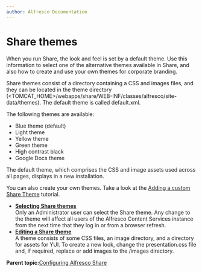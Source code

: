 ```yaml
---
author: Alfresco Documentation
---
```


# Share themes

When you run Share, the look and feel is set by a default theme. Use this information to select one of the alternative themes available in Share, and also how to create and use your own themes for corporate branding.

Share themes consist of a directory containing a CSS and images files, and they can be located in the theme directory \(<TOMCAT\_HOME\>/webapps/share/WEB-INF/classes/alfresco/site-data/themes\). The default theme is called default.xml.

The following themes are available:

-   Blue theme \(default\)
-   Light theme
-   Yellow theme
-   Green theme
-   High contrast black
-   Google Docs theme

The default theme, which comprises the CSS and image assets used across all pages, displays in a new installation.

You can also create your own themes. Take a look at the [Adding a custom Share Theme](../tasks/dev-extensions-share-tutorials-add-theme.md) tutorial.

-   **[Selecting Share themes](../tasks/themes-select.md)**  
Only an Administrator user can select the Share theme. Any change to the theme will affect all users of the Alfresco Content Services instance from the next time that they log in or from a browser refresh.
-   **[Editing a Share theme](../tasks/themes-edit.md)**  
A theme consists of some CSS files, an image directory, and a directory for assets for YUI. To create a new look, change the presentation.css file and, if required, replace or add images to the /images directory.

**Parent topic:**[Configuring Alfresco Share](../concepts/share-configuring-intro.md)

